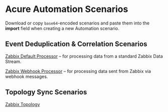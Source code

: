 # Acure Automation Scenarios

Download or copy `base64`-encoded scenarios and paste them into the **import** field when creating a new Automation scenario.

## Event Deduplication & Correlation Scenarios

[Zabbix Default Processor](Signals/Zabbix%20Default%20Signal%20Processor.txt) – for processing data from a standard Zabbix Data Stream.

[Zabbix Webhook Processor](Signals/Zabbix%20Webhook%20Signal%20Processor.txt) – for processing data sent from Zabbix via webhook messages.

## Topology Sync Scenarios

[Zabbix Topology](Service%20Model/Zabbix%20Create%20Topology%20from%20Zabbix.txt)
